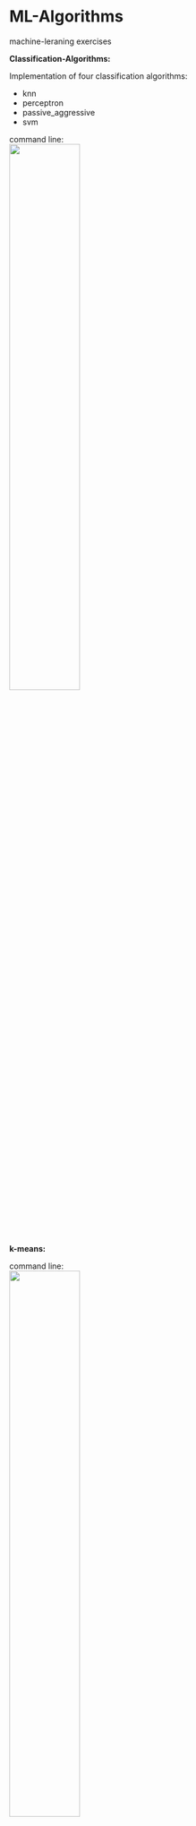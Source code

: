 # ML-Algorithms
machine-leraning exercises

**Classification-Algorithms:**

Implementation of four classification algorithms:
* knn
* perceptron
* passive_aggressive
* svm

command line:  
<img src="https://user-images.githubusercontent.com/80850421/184386121-c5fd5a1c-b73d-4684-a42e-517360e0b4f9.png" width=50% height=50%>


**k-means:**

command line:  
<img src="https://user-images.githubusercontent.com/80850421/184372477-fc9c8828-4df8-4afd-8bca-fcec239377bf.png" width=50% height=50%>
